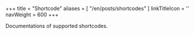+++
title = "Shortcode"
aliases = [
  "/en/posts/shortcodes"
]
linkTitleIcon = '<i class="fas fa-code fa-fw"></i>'
navWeight = 600
+++

Documentations of supported shortcodes.
